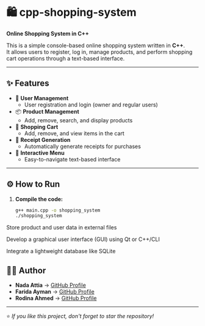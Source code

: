 # 🛍️ cpp-shopping-system

**Online Shopping System in C++**

This is a simple console-based online shopping system written in **C++**.  
It allows users to register, log in, manage products, and perform shopping cart operations through a text-based interface.

---

## ✨ Features

- 👤 **User Management**
  - User registration and login (owner and regular users)
- 📦 **Product Management**
  - Add, remove, search, and display products
- 🛒 **Shopping Cart**
  - Add, remove, and view items in the cart
- 🧾 **Receipt Generation**
  - Automatically generate receipts for purchases
- 🧭 **Interactive Menu**
  - Easy-to-navigate text-based interface

---

## ⚙️ How to Run

1. **Compile the code:**
   ```bash
   g++ main.cpp -o shopping_system
   ./shopping_system
Store product and user data in external files

Develop a graphical user interface (GUI) using Qt or C++/CLI

Integrate a lightweight database like SQLite

## 🧑‍💻 Author

- **Nada Attia** → [GitHub Profile](https://github.com/NadaAttia04)  
- **Farida Ayman** → [GitHub Profile](https://github.com/FaridaAyman)  
- **Rodina Ahmed** → [GitHub Profile](https://github.com/RodinaAhmed)

---

⭐ *If you like this project, don't forget to star the repository!*
